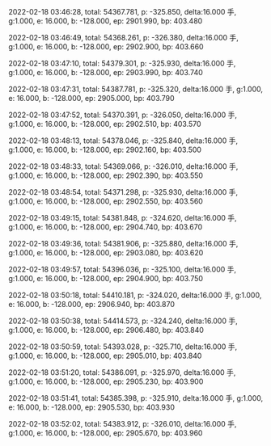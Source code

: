 2022-02-18 03:46:28, total: 54367.781, p: -325.850, delta:16.000 手, g:1.000, e: 16.000, b: -128.000, ep: 2901.990, bp: 403.480

2022-02-18 03:46:49, total: 54368.261, p: -326.380, delta:16.000 手, g:1.000, e: 16.000, b: -128.000, ep: 2902.900, bp: 403.660

2022-02-18 03:47:10, total: 54379.301, p: -325.930, delta:16.000 手, g:1.000, e: 16.000, b: -128.000, ep: 2903.990, bp: 403.740

2022-02-18 03:47:31, total: 54387.781, p: -325.320, delta:16.000 手, g:1.000, e: 16.000, b: -128.000, ep: 2905.000, bp: 403.790

2022-02-18 03:47:52, total: 54370.391, p: -326.050, delta:16.000 手, g:1.000, e: 16.000, b: -128.000, ep: 2902.510, bp: 403.570

2022-02-18 03:48:13, total: 54378.046, p: -325.840, delta:16.000 手, g:1.000, e: 16.000, b: -128.000, ep: 2902.160, bp: 403.500

2022-02-18 03:48:33, total: 54369.066, p: -326.010, delta:16.000 手, g:1.000, e: 16.000, b: -128.000, ep: 2902.390, bp: 403.550

2022-02-18 03:48:54, total: 54371.298, p: -325.930, delta:16.000 手, g:1.000, e: 16.000, b: -128.000, ep: 2902.550, bp: 403.560

2022-02-18 03:49:15, total: 54381.848, p: -324.620, delta:16.000 手, g:1.000, e: 16.000, b: -128.000, ep: 2904.740, bp: 403.670

2022-02-18 03:49:36, total: 54381.906, p: -325.880, delta:16.000 手, g:1.000, e: 16.000, b: -128.000, ep: 2903.080, bp: 403.620

2022-02-18 03:49:57, total: 54396.036, p: -325.100, delta:16.000 手, g:1.000, e: 16.000, b: -128.000, ep: 2904.900, bp: 403.750

2022-02-18 03:50:18, total: 54410.181, p: -324.020, delta:16.000 手, g:1.000, e: 16.000, b: -128.000, ep: 2906.940, bp: 403.870

2022-02-18 03:50:38, total: 54414.573, p: -324.240, delta:16.000 手, g:1.000, e: 16.000, b: -128.000, ep: 2906.480, bp: 403.840

2022-02-18 03:50:59, total: 54393.028, p: -325.710, delta:16.000 手, g:1.000, e: 16.000, b: -128.000, ep: 2905.010, bp: 403.840

2022-02-18 03:51:20, total: 54386.091, p: -325.970, delta:16.000 手, g:1.000, e: 16.000, b: -128.000, ep: 2905.230, bp: 403.900

2022-02-18 03:51:41, total: 54385.398, p: -325.910, delta:16.000 手, g:1.000, e: 16.000, b: -128.000, ep: 2905.530, bp: 403.930

2022-02-18 03:52:02, total: 54383.912, p: -326.010, delta:16.000 手, g:1.000, e: 16.000, b: -128.000, ep: 2905.670, bp: 403.960